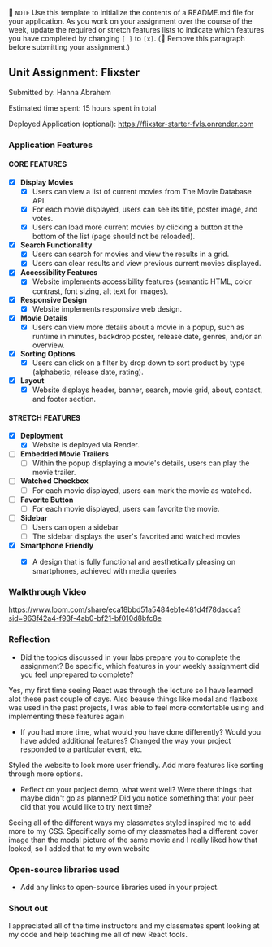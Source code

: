 📝 `NOTE` Use this template to initialize the contents of a README.md file for your application. As you work on your assignment over the course of the week, update the required or stretch features lists to indicate which features you have completed by changing `[ ]` to `[x]`. (🚫 Remove this paragraph before submitting your assignment.)

## Unit Assignment: Flixster

Submitted by: Hanna Abrahem

Estimated time spent: 15 hours spent in total

Deployed Application (optional): https://flixster-starter-fvls.onrender.com

### Application Features

#### CORE FEATURES


- [X] **Display Movies**
  - [X] Users can view a list of current movies from The Movie Database API.
  - [X] For each movie displayed, users can see its title, poster image, and votes.
  - [X] Users can load more current movies by clicking a button at the bottom of the list (page should not be reloaded).
- [X] **Search Functionality**
  - [X] Users can search for movies and view the results in a grid.
  - [X] Users can clear results and view previous current movies displayed.
- [X] **Accessibility Features**
  - [X] Website implements accessibility features (semantic HTML, color contrast, font sizing, alt text for images).
- [X] **Responsive Design**
  - [X] Website implements responsive web design.
- [X] **Movie Details**
  - [X] Users can view more details about a movie in a popup, such as runtime in minutes, backdrop poster, release date, genres, and/or an overview.
- [X] **Sorting Options**
  - [X] Users can click on a filter by drop down to sort product by type (alphabetic, release date, rating).
- [X] **Layout**
  - [X] Website displays header, banner, search, movie grid, about, contact, and footer section.

#### STRETCH FEATURES

- [X] **Deployment**
  - [X] Website is deployed via Render.
- [ ] **Embedded Movie Trailers**
  - [ ] Within the popup displaying a movie's details, users can play the movie trailer.
- [ ] **Watched Checkbox**
  - [ ] For each movie displayed, users can mark the movie as watched.
- [ ] **Favorite Button**
  - [ ] For each movie displayed, users can favorite the movie.
- [ ] **Sidebar**
  - [ ] Users can open a sidebar
  - [ ] The sidebar displays the user's favorited and watched movies
- [X] **Smartphone Friendly**
  - [X] A design that is fully functional and aesthetically pleasing on smartphones, achieved with media queries


### Walkthrough Video


https://www.loom.com/share/eca18bbd51a5484eb1e481d4f78dacca?sid=963f42a4-f93f-4ab0-bf21-bf010d8bfc8e 

### Reflection

* Did the topics discussed in your labs prepare you to complete the assignment? Be specific, which features in your weekly assignment did you feel unprepared to complete?

Yes, my first time seeing React was through the lecture so I have learned alot these past couple of days. Also beause things like modal and flexboxs was used in the past projects, I was able to feel more comfortable using and implementing these features again

* If you had more time, what would you have done differently? Would you have added additional features? Changed the way your project responded to a particular event, etc.
  
Styled the website to look more user friendly. Add more features like sorting through more options. 

* Reflect on your project demo, what went well? Were there things that maybe didn't go as planned? Did you notice something that your peer did that you would like to try next time?

Seeing all of the different ways my classmates styled inspired me to add more to my CSS. Specifically some of my classmates had a different cover image than the modal picture of the same movie and I really liked how that looked, so I added that to my own website

### Open-source libraries used

- Add any links to open-source libraries used in your project.

### Shout out

I appreciated all of the time instructors and my classmates spent looking at my code and help teaching me all of new React tools. 